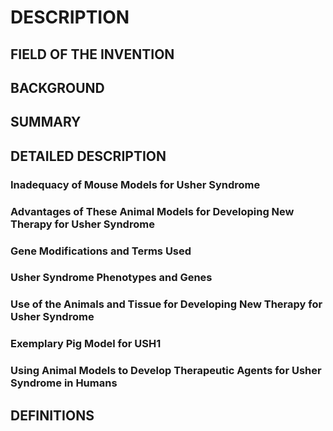 # DESCRIPTION

## FIELD OF THE INVENTION

## BACKGROUND

## SUMMARY

## DETAILED DESCRIPTION

### Inadequacy of Mouse Models for Usher Syndrome

### Advantages of These Animal Models for Developing New Therapy for Usher Syndrome

### Gene Modifications and Terms Used

### Usher Syndrome Phenotypes and Genes

### Use of the Animals and Tissue for Developing New Therapy for Usher Syndrome

### Exemplary Pig Model for USH1

### Using Animal Models to Develop Therapeutic Agents for Usher Syndrome in Humans

## DEFINITIONS

